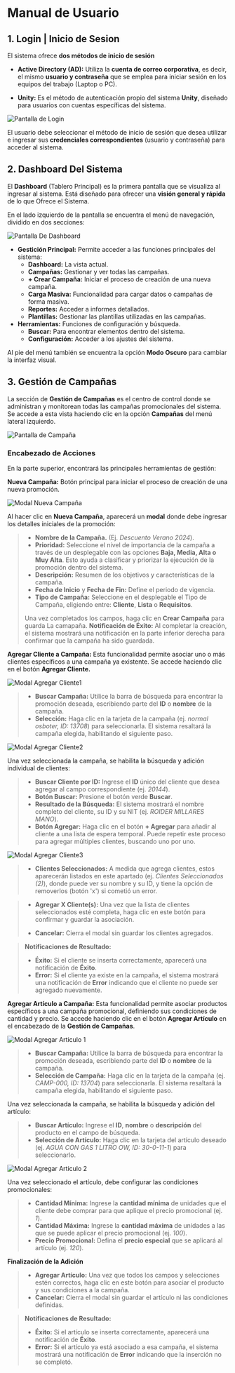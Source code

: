 # Manual de Usuario

## 1. Login | Inicio de Sesion

El sistema ofrece **dos métodos de inicio de sesión**
- **Active Directory (AD):** Utiliza la **cuenta de correo corporativa**, es decir, el mismo **usuario y contraseña** que se emplea para iniciar sesión en los equipos del trabajo (Laptop o PC).  

- **Unity:** Es el método de autenticación propio del sistema **Unity**, diseñado para usuarios con cuentas específicas del sistema.

![Pantalla de Login](./imagen/login.png)

El usuario debe seleccionar el método de inicio de sesión que desea utilizar e ingresar sus **credenciales correspondientes** (usuario y contraseña) para acceder al sistema.

## 2. Dashboard Del Sistema

El **Dashboard** (Tablero Principal) es la primera pantalla que se visualiza al ingresar al sistema. Está diseñado para ofrecer una **visión general y rápida** de lo que Ofrece el Sistema.

En el lado izquierdo de la pantalla se encuentra el menú de navegación, dividido en dos secciones:

![Pantalla De Dashboard](./imagen/Dashboard.png)
* **Gestición Principal:** Permite acceder a las funciones principales del sistema:
    * **Dashboard:** La vista actual.
    * **Campañas:** Gestionar y ver todas las campañas.
    * **+ Crear Campaña:** Iniciar el proceso de creación de una nueva campaña.
    * **Carga Masiva:** Funcionalidad para cargar datos o campañas de forma masiva.
    * **Reportes:** Acceder a informes detallados.
    * **Plantillas:** Gestionar las plantillas utilizadas en las campañas.
* **Herramientas:** Funciones de configuración y búsqueda.
    * **Buscar:** Para encontrar elementos dentro del sistema.
    * **Configuración:** Acceder a los ajustes del sistema.

Al pie del menú también se encuentra la opción **Modo Oscuro** para cambiar la interfaz visual.

## 3. Gestión de Campañas

La sección de **Gestión de Campañas** es el centro de control donde se administran y monitorean todas las campañas promocionales del sistema. Se accede a esta vista haciendo clic en la opción **Campañas** del menú lateral izquierdo.

![Pantalla de Campaña](./imagen/campaña.png)

### Encabezado de Acciones

En la parte superior, encontrará las principales herramientas de gestión:

**Nueva Campaña:** Botón principal para iniciar el proceso de creación de una nueva promoción.

![Modal Nueva Campaña](./imagen/ModalAgregarCampaña.png)

Al hacer clic en **Nueva Campaña**, aparecerá un **modal** donde debe ingresar los detalles iniciales de la promoción:

> * **Nombre de la Campaña.** (Ej. *Descuento Verano 2024*).
> * **Prioridad:** Seleccione el nivel de importancia de la campaña a través de un desplegable con las opciones **Baja, Media, Alta o Muy Alta**. Esto ayuda a clasificar y priorizar la ejecución de la promoción dentro del sistema.
> * **Descripción:** Resumen de los objetivos y características de la campaña.
> * **Fecha de Inicio** y **Fecha de Fin:** Define el periodo de vigencia.
> * **Tipo de Campaña:** Seleccione en el desplegable el Tipo de Campaña, eligiendo entre: **Cliente**, **Lista** o **Requisitos**.
>
> Una vez completados los campos, haga clic en **Crear Campaña** para guarda La camapaña.
>**Notificación de Éxito:** Al completar la creación, el sistema mostrará una notificación en la parte inferior derecha para confirmar que la campaña ha sido guardada.
>

**Agregar Cliente a Campaña:** Esta funcionalidad permite asociar uno o más clientes específicos a una campaña ya existente. Se accede haciendo clic en el botón **Agregar Cliente.**

![Modal Agregar Cliente1](./imagen/ModalAgregarCliente1.PNG)

>* **Buscar Campaña:** Utilice la barra de búsqueda para encontrar la promoción deseada, escribiendo parte del **ID** o **nombre** de la campaña.
>* **Selección:** Haga clic en la tarjeta de la campaña (ej. *normal osboter, ID: 13708*) para seleccionarla. El sistema resaltará la campaña elegida, habilitando el siguiente paso.

![Modal Agregar Cliente2](./imagen/ModalAgregarCliente2.PNG)

Una vez seleccionada la campaña, se habilita la búsqueda y adición individual de clientes:

>* **Buscar Cliente por ID:** Ingrese el **ID** único del cliente que desea agregar al campo correspondiente (ej. *20144*).
>* **Botón Buscar:** Presione el botón verde **Buscar**.
>* **Resultado de la Búsqueda:** El sistema mostrará el nombre completo del cliente, su ID y su NIT (ej. *ROIDER MILLARES MANO*).
>* **Botón Agregar:** Haga clic en el botón **+ Agregar** para añadir al cliente a una lista de espera temporal. Puede repetir este proceso para agregar múltiples clientes, buscando uno por uno.

![Modal Agregar Cliente3](./imagen/ModalAgregarCliente3.PNG)

>* **Clientes Seleccionados:** A medida que agrega clientes, estos aparecerán listados en este apartado (ej. *Clientes Seleccionados (2)*), donde puede ver su nombre y su ID, y tiene la opción de removerlos (botón 'x') si cometió un error.


>* **Agregar X Cliente(s):** Una vez que la lista de clientes seleccionados esté completa, haga clic en este botón para confirmar y guardar la asociación.
>
>* **Cancelar:** Cierra el modal sin guardar los clientes agregados.

> **Notificaciones de Resultado:**
> * **Éxito:** Si el cliente se inserta correctamente, aparecerá una notificación de **Éxito**.
> * **Error:** Si el cliente ya existe en la campaña, el sistema mostrará una notificación de **Error** indicando que el cliente no puede ser agregado nuevamente.


**Agregar Artículo a Campaña:** Esta funcionalidad permite asociar productos específicos a una campaña promocional, definiendo sus condiciones de cantidad y precio. Se accede haciendo clic en el botón **Agregar Artículo** en el encabezado de la **Gestión de Campañas**.

![Modal Agregar Articulo 1](./imagen/ModalAgregarArticulo1.PNG)

> * **Buscar Campaña:** Utilice la barra de búsqueda para encontrar la promoción deseada, escribiendo parte del **ID** o **nombre** de la campaña.
> * **Selección de Campaña:** Haga clic en la tarjeta de la campaña (ej. *CAMP-000, ID: 13704*) para seleccionarla. El sistema resaltará la campaña elegida, habilitando el siguiente paso.

Una vez seleccionada la campaña, se habilita la búsqueda y adición del artículo:

> * **Buscar Artículo:** Ingrese el **ID**, **nombre** o **descripción** del producto en el campo de búsqueda.
> * **Selección de Artículo:** Haga clic en la tarjeta del artículo deseado (ej. *AGUA CON GAS 1 LITRO OW, ID: 30-0-11-1*) para seleccionarlo.

![Modal Agregar Articulo 2](./imagen/ModalAgregarArticulo2.PNG)

Una vez seleccionado el artículo, debe configurar las condiciones promocionales:

> * **Cantidad Mínima:** Ingrese la **cantidad mínima** de unidades que el cliente debe comprar para que aplique el precio promocional (ej. *1*).
> * **Cantidad Máxima:** Ingrese la **cantidad máxima** de unidades a las que se puede aplicar el precio promocional (ej. *100*).
> * **Precio Promocional:** Defina el **precio especial** que se aplicará al artículo (ej. *120*).

**Finalización de la Adición**

> * **Agregar Artículo:** Una vez que todos los campos y selecciones estén correctos, haga clic en este botón para asociar el producto y sus condiciones a la campaña.
> * **Cancelar:** Cierra el modal sin guardar el artículo ni las condiciones definidas.

> **Notificaciones de Resultado:**
> * **Éxito:** Si el artículo se inserta correctamente, aparecerá una notificación de **Éxito**.
> * **Error:** Si el artículo ya está asociado a esa campaña, el sistema mostrará una notificación de **Error** indicando que la inserción no se completó.